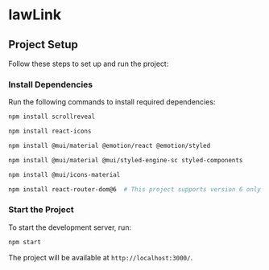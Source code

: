 # lawLink

## Project Setup

Follow these steps to set up and run the project:

### Install Dependencies

Run the following commands to install required dependencies:

```sh
npm install scrollreveal
```

```sh
npm install react-icons
```

```sh
npm install @mui/material @emotion/react @emotion/styled
```

```sh
npm install @mui/material @mui/styled-engine-sc styled-components
```

```sh
npm install @mui/icons-material
```

```sh
npm install react-router-dom@6  # This project supports version 6 only
```

### Start the Project

To start the development server, run:

```sh
npm start
```

The project will be available at `http://localhost:3000/`. 

